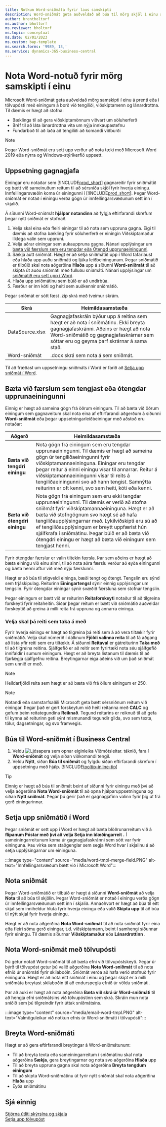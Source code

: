 ```yaml
---
title: Notkun Word-sniðmáta fyrir laus samskipti
description: Word-sniðmát geta auðveldað að búa til mörg skjöl í einu sem eru sérsniðin fyrir tilteknar einingar.
author: brentholtorf
ms.author: bholtorf
ms.reviewer: bholtorf
ms.topic: conceptual
ms.date: 02/01/2023
ms.custom: bap-template
ms.search.forms: '9989, 13,'
ms.service: dynamics-365-business-central
---
```


# Nota Word-notuð fyrir mörg samskipti í einu

Microsoft Word-sniðmát geta auðveldað mörg samskipti í einu á prenti eða í tölvupósti með einingum á borð við tengiliði, viðskiptamenn og lánardrottna. Til dæmis er hægt að stofna:

* Bæklinga til að gera viðskiptamönnum viðvart um söluherferð
* Bréf til að láta lánardrottna vita um nýja innkaupastefnu
* Fundarboð til að laða að tengiliði að komandi viðburði

> [!NOTE]
> Þegar Word-sniðmát eru sett upp verður að nota tæki með Microsoft Word 2019 eða nýrra og Windows-stýrikerfið uppsett.

## Uppsetning gagnagjafa

Einingar eru notaðar sem [!INCLUDE[prod_short](includes/prod_short.md)] gagnareitir fyrir sniðmátið og bætt við sameinuðum reitum til að sérsníða skjöl fyrir hverja einingu. Innfellingarsvæðin koma úr einingunni í [!INCLUDE[prod_short](includes/prod_short.md)]. Þegar Word-sniðmát er notað í einingu verða gögn úr innfellingarsvæðunum sett inn í skjalið.

Á síðunni Word-sniðmát **hjálpar notandinn** að fylgja eftirfarandi skrefum þegar nýtt sniðmát er stofnað.

1. Velja skal eina eða fleiri einingar til að nota sem uppruna gagna. Eigi til dæmis að stofna bækling fyrir söluherferð er einingin Viðskiptamaður líklega valin sem uppruni.
2. Velja aðrar einingar sem aukauppruna gagna. Nánari upplýsingar um [bæta við færslum sem eru tengdar eða Ótengd upprunaeiningunni](#add-entries-that-are-related-or-unrelated-to-the-source-entity).
3. Sækja autt sniðmát. Hægt er að setja sniðmátið upp í Word tafarlaust eða hlaða upp auðu sniðmáti og ljúka leiðbeiningunum. Þegar sniðmátið er tilbúið skal nota aðgerðina **Hlaða** upp á síðunni **Word-sniðmát** til að skipta út auðu sniðmáti með fulluðu sniðmáti. Nánari upplýsingar um [sniðmátið eru sett upp í Word](#set-up-the-template-in-word).
4. Hlaða upp sniðmátinu sem búið er að undirbúa.
5. Færður er inn kóti og heiti sem auðkennir sniðmátið.

Þegar sniðmát er sótt fæst .zip skrá með tveimur skrám.

|Skrá  |Heimildasamstæða  |
|---------|---------|
|DataSource.xlsx     | Gagnagjafaskráin býður upp á reitina sem hægt er að nota í sniðmátinu. Ekki breyta gagnagjafaskránni. Aðeins er hægt að nota Word-sniðmátið og gagnagjafaskrárnar sem sóttar eru og geyma þarf skrárnar á sama stað.     |
|Word-sniðmát     | .docx skrá sem nota á sem sniðmát.        |

Til að fræðast um uppsetningu sniðmáts í Word er farið að [Setja upp sniðmát í Word](#set-up-the-template-in-word).

## Bæta við færslum sem tengjast eða ótengdar upprunaeiningunni

Einnig er hægt að sameina gögn frá öðrum einingum. Til að bæta við öðrum einingum sem gagnaveitum skal nota eina af eftirfarandi aðgerðum á síðunni **Word-sniðmát** eða þegar uppsetningarleiðbeiningar með aðstoð eru notaðar:

|Aðgerð  |Heimildasamstæða  |
|---------|---------|
|**Bæta við tengdri einingu**  | Nota gögn frá einingum sem eru tengdar upprunaeiningunni. Til dæmis er hægt að sameina gögn úr tengiliðaeiningunni fyrir viðskiptamannaeininguna. Einingar eru tengdar þegar reitur á einni einingu vísar til annarrar. Reitur á viðskiptamannaeiningunni vísar til reits á tengiliðaeiningunni svo að hann tengist. Samnýtta reiturinn er oft kenni, svo sem heiti, kóti eða kenni.        |
|**Bæta við ótengdri einingu**| Nota gögn frá einingum sem eru ekki tengdar upprunaeiningunni. Til dæmis er verið að stofna sniðmát fyrir viðskiptamannaeininguna. Hægt er að bæta við stofngögnum svo hægt sé að hafa tengiliðaupplýsingarnar með. Lykilviðskipti eru sú að ef tengiliðaupplýsingum er breytt uppfærist hún sjálfkrafa í sniðmátinu. Þegar búið er að bæta við ótengdri einingu er hægt að bæta við einingum sem tengjast henni.         |

Fyrir ótengdar færslur er valin tiltekin færsla. Þar sem aðeins er hægt að bæta einingu við einu sinni, til að nota aðra færslu verður að eyða einingunni og bæta henni aftur við með nýju færslunni.

Hægt er að búa til stigveldi eininga, bæði tengt og ótengt. Tengslin eru sýnd sem trjáskipulag. Reiturinn **Einingartengsl** sýnir einnig upplýsingar um tengslin. Fyrir ótengdar einingar sýnir svæðið færsluna sem stofnar tengslin.

Þegar einingum er bætt við er reiturinn **Reitaforskeyti** notaður til að tilgreina forskeyti fyrir reitaheitin. Síðar þegar reitum er bætt við sniðmátið auðveldar forskeytið að greina á milli reita frá uppruna og annarra eininga.

### Velja skal þá reiti sem taka á með

Fyrir hverja einingu er hægt að tilgreina þá reiti sem á að vera tiltækir fyrir sniðmátið. Velja skal númerið í dálknum **Fjöldi valinna reita** til að fá aðgang að lista yfir reiti sem eru tiltækir. Á síðunni **Reitaval** er gátreiturinn **Taka með** til að tilgreina reitina. Sjálfgefið er að reitir sem fyrirtæki nota séu sjálfgefið innifaldir í sumum einingum. Hægt er að breyta listanum til dæmis til að fjarlægja sjálfgefnu reitina. Breytingarnar eiga aðeins við um það sniðmát sem unnið er með.

> [!NOTE]
> Heildarfjöldi reita sem hægt er að bæta við frá öllum einingum er 250.

> [!NOTE]
> Notandi eða samstarfsaðili Microsoft geta bætt sérsniðnum reitum við einingar. Þegar það er gert forskeytum við heiti reitanna með **CALC** og gefum þeim reitategundina **Reiknað**. Tegund reitarins er reiknuð til að gefa til kynna að reiturinn geti sýnt mismunandi tegundir gilda, svo sem texta, tölur, dagsetningar, og svo framvegis.

## Búa til Word-sniðmát í Business Central

1. Veldu ![Ljósapera sem opnar eiginleika Viðmótsleitar.](media/ui-search/search_small.png "Segðu mér hvað þú vilt gera") táknið, fara í **Word-sniðmát** og velja síðan viðkomandi tengil.
2. Veldu **Nýtt**, síðan **Búa til sniðmát** og fylgdu síðan eftirfarandi skrefum í uppsetningu með hjálp. [!INCLUDE[tooltip-inline-tip](includes/tooltip-inline-tip_md.md)]

> [!TIP]
> Einnig er hægt að búa til sniðmát beint af síðunni fyrir einingu með því að velja aðgerðina **Nota Word-sniðmát** til að opna hjálparuppsetninguna og síðan **Nýtt sniðmát**. Þegar þú gerir það er gagnagjafinn valinn fyrir þig út frá gerð einingarinnar.

## Setja upp sniðmátið í Word

Þegar sniðmát er sett upp í Word er hægt að bæta blöðrunarreitum við á **flipanum Póstar með því að velja Setja inn blæðingarreit**  **.** Í sameiningarreitunum koma úr gagnagjafaskránni sem sótt var fyrir eininguna. Þau virka sem staðgenglar sem segja Word hvar í skjalinu á að setja upplýsingarnar um eininguna.

:::image type="content" source="media/word-tmpl-merge-field.PNG" alt-text="Innfellingarsvæðum bætt við í Microsoft Word":::

## Nota sniðmát

Þegar Word-sniðmátið er tilbúið er hægt á síðunni **Word-sniðmát** að velja **Nota** til að búa til skjölin. Þegar Word-sniðmát er notað í einingu verða gögn úr innfellingarsvæðunum sett inn í skjalið. Annaðhvort er hægt að búa til eitt skjal sem inniheldur hluta fyrir hverja einingu eða valið **Skipta upp** til að búa til nýtt skjal fyrir hverja einingu.

Hægt er að nota aðgerðina **Nota Word-sniðmát** til að nota sniðmát fyrir eina eða fleiri sömu gerð einingar, t.d. viðskiptamann, beint í samhengi síðunnar fyrir einingu. Til dæmis síðurnar **Viðskiptamaður** eða **Lánardrottinn** .

## Nota Word-sniðmát með tölvupósti

Þú getur notað Word-sniðmát til að bæta efni við tölvupóstskeyti. Þegar úr býrð til tölvupóst getur þú valið aðgerðina **Nota Word-sniðmát** til að nota efnið úr sniðmáti fyrir skilaboðin. Sniðmát verða að hafa verið stofnuð fyrir eininguna. Hægt er að nota eitt sniðmát í einu og þegar skipt er á milli sniðmáta breytast skilaboðin til að endurspegla efnið úr völdu sniðmáti.

Þar að auki er hægt að nota aðgerðina **Bæta við skrá úr Word-sniðmáti** til að hengja efni sniðmátsins við tölvupóstinn sem skrá. Skráin mun nota sniðið sem þú tilgreindir fyrir úttak sniðmátsins.

:::image type="content" source="media/email-word-tmpl.PNG" alt-text="Valmöguleikar við notkun efnis úr Word-sniðmáti í tölvupósti":::

## Breyta Word-sniðmáti

Hægt er að gera eftirfarandi breytingar á Word-sniðmátunum:

* Til að breyta texta eða sameiningarreitum í sniðmátinu skal nota aðgerðina **Sækja**, gera breytingarnar og nota svo aðgerðina **Hlaða** upp
* Til að breyta uppruna gagna skal nota aðgerðina **Breyta tengdum einingum** 
* Til að skipta Word-sniðmátinu út fyrir nýtt sniðmát skal nota aðgerðina **Hlaða** upp
* Eyða sniðmátinu

## Sjá einnig

[Stjórna útliti skýrslna og skjala](ui-manage-report-layouts.md)  
[Setja upp tölvupóst](admin-how-setup-email.md)  
